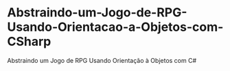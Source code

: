 # Abstraindo-um-Jogo-de-RPG-Usando-Orientacao-a-Objetos-com-CSharp
Abstraindo um Jogo de RPG Usando Orientação à Objetos com C#
